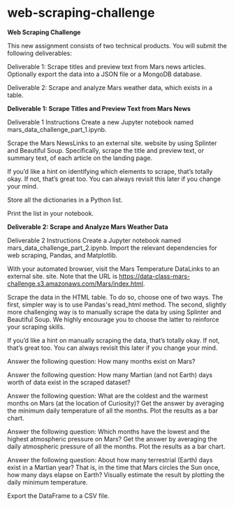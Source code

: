 # web-scraping-challenge

**Web Scraping Challenge**

This new assignment consists of two technical products. You will submit the following deliverables:

Deliverable 1: Scrape titles and preview text from Mars news articles. Optionally export the data into a JSON file or a MongoDB database.

Deliverable 2: Scrape and analyze Mars weather data, which exists in a table.


__Deliverable 1: Scrape Titles and Preview Text from Mars News__ 

Deliverable 1 Instructions
Create a new Jupyter notebook named mars_data_challenge_part_1.ipynb.

Scrape the Mars NewsLinks to an external site. website by using Splinter and Beautiful Soup. Specifically, scrape the title and preview text, or summary text, of each article on the landing page.

If you’d like a hint on identifying which elements to scrape, that’s totally okay. If not, that’s great too. You can always revisit this later if you change your mind.

Store all the dictionaries in a Python list.

Print the list in your notebook.


__Deliverable 2: Scrape and Analyze Mars Weather Data__ 

Deliverable 2 Instructions
Create a Jupyter notebook named mars_data_challenge_part_2.ipynb. Import the relevant dependencies for web scraping, Pandas, and Matplotlib.

With your automated browser, visit the Mars Temperature DataLinks to an external site. site. Note that the URL is https://data-class-mars-challenge.s3.amazonaws.com/Mars/index.html.

Scrape the data in the HTML table. To do so, choose one of two ways. The first, simpler way is to use Pandas's read_html method. The second, slightly more challenging way is to manually scrape the data by using Splinter and Beautiful Soup. We highly encourage you to choose the latter to reinforce your scraping skills.

If you’d like a hint on manually scraping the data, that’s totally okay. If not, that’s great too. You can always revisit this later if you change your mind.

Answer the following question: How many months exist on Mars?

Answer the following question: How many Martian (and not Earth) days worth of data exist in the scraped dataset?

Answer the following question: What are the coldest and the warmest months on Mars (at the location of Curiosity)? Get the answer by averaging the minimum daily temperature of all the months. Plot the results as a bar chart.

Answer the following question: Which months have the lowest and the highest atmospheric pressure on Mars? Get the answer by averaging the daily atmospheric pressure of all the months. Plot the results as a bar chart.

Answer the following question: About how many terrestrial (Earth) days exist in a Martian year? That is, in the time that Mars circles the Sun once, how many days elapse on Earth? Visually estimate the result by plotting the daily minimum temperature.

Export the DataFrame to a CSV file.

